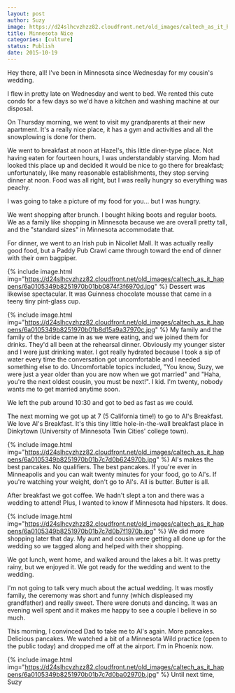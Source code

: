 ```yaml
---
layout: post
author: Suzy
image: https://d24slhcvzhzz82.cloudfront.net/old_images/caltech_as_it_happens/6a0105349b8251970b01bb0874f32c970d.jpg
title: Minnesota Nice 
categories: [culture]
status: Publish
date: 2015-10-19
---
```


Hey there, all!
I've been in Minnesota since Wednesday for my cousin's wedding.

I flew in pretty late on Wednesday and went to bed. We rented this cute condo for a few days so we'd have a kitchen and washing machine at our disposal.

On Thursday morning, we went to visit my grandparents at their new apartment. It's a really nice place, it has a gym and activities and all the snowplowing is done for them.

We went to breakfast at noon at Hazel's, this little diner-type place. Not having eaten for fourteen hours, I was understandably starving. Mom had looked this place up and decided it would be nice to go there for breakfast; unfortunately, like many reasonable establishments, they stop serving dinner at noon. Food was all right, but I was really hungry so everything was peachy.

I was going to take a picture of my food for you... but I was hungry.

We went shopping after brunch. I bought hiking boots and regular boots. We as a family like shopping in Minnesota because we are overall pretty tall, and the "standard sizes" in Minnesota accommodate that.

For dinner, we went to an Irish pub in Nicollet Mall. It was actually really good food, but a Paddy Pub Crawl came through toward the end of dinner with their own bagpiper.


{% include image.html img="https://d24slhcvzhzz82.cloudfront.net/old_images/caltech_as_it_happens/6a0105349b8251970b01bb0874f3f6970d.jpg" %}
Dessert was likewise spectacular. It was Guinness chocolate mousse that came in a teeny tiny pint-glass cup.


{% include image.html img="https://d24slhcvzhzz82.cloudfront.net/old_images/caltech_as_it_happens/6a0105349b8251970b01b8d15a9a37970c.jpg" %}
My family and the family of the bride came in as we were eating, and we joined them for drinks. They'd all been at the rehearsal dinner. Obviously my younger sister and I were just drinking water. I got really hydrated because I took a sip of water every time the conversation got uncomfortable and I needed something else to do. Uncomfortable topics included, "You know, Suzy, we were just a year older than you are now when we got married" and "Haha, you're the next oldest cousin, you must be next!". I kid. I'm twenty, nobody wants me to get married anytime soon.

We left the pub around 10:30 and got to bed as fast as we could.

The next morning we got up at 7 (5 California time!) to go to Al's Breakfast. We love Al's Breakfast. It's this tiny little hole-in-the-wall breakfast place in Dinkytown (University of Minnesota Twin Cities' college town).


{% include image.html img="https://d24slhcvzhzz82.cloudfront.net/old_images/caltech_as_it_happens/6a0105349b8251970b01b7c7d0b624970b.jpg" %}
Al's makes the best pancakes. No qualifiers. The best pancakes. If you're ever in Minneapolis and you can wait twenty minutes for your food, go to Al's. If you're watching your weight, don't go to Al's. All is butter. Butter is all.

After breakfast we got coffee. We hadn't slept a ton and there was a wedding to attend! Plus, I wanted to know if Minnesota had hipsters. It does.


{% include image.html img="https://d24slhcvzhzz82.cloudfront.net/old_images/caltech_as_it_happens/6a0105349b8251970b01b7c7d0b7f1970b.jpg" %}
We did more shopping later that day. My aunt and cousin were getting all done up for the wedding so we tagged along and helped with their shopping.

We got lunch, went home, and walked around the lakes a bit. It was pretty rainy, but we enjoyed it. We got ready for the wedding and went to the wedding.

I'm not going to talk very much about the actual wedding. It was mostly family, the ceremony was short and funny (which displeased my grandfather) and really sweet. There were donuts and dancing. It was an evening well spent and it makes me happy to see a couple I believe in so much.

This morning, I convinced Dad to take me to Al's again. More pancakes. Delicious pancakes. We watched a bit of a Minnesota Wild practice (open to the public today) and dropped me off at the airport. I'm in Phoenix now.


{% include image.html img="https://d24slhcvzhzz82.cloudfront.net/old_images/caltech_as_it_happens/6a0105349b8251970b01b7c7d0ba02970b.jpg" %}
Until next time,
Suzy

